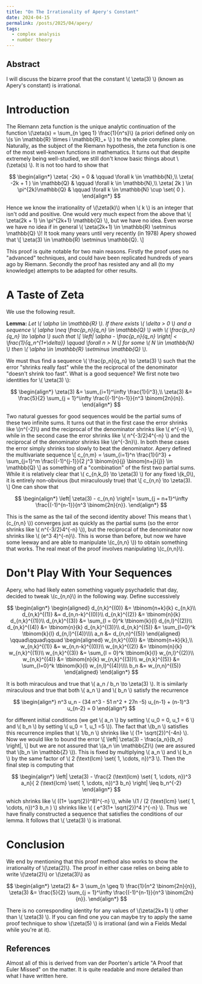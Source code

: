 ```yaml
---
title: "On The Irrationality of Apery's Constant"
date: 2024-04-15
permalink: /posts/2025/04/apery/
tags:
  - complex analysis
  - number theory
---
```


Abstract
-----
I will discuss the bizarre proof that the constant \\( \zeta(3) \\) (known as Apery's constant) is irrational.

Introduction
=====
The Riemann zeta function is the unique analytic continuation of the function \\(\zeta(s) = \sum_\{n \geq 1\} \frac{1}{n^s}\\) (a priori defined only on \\(s \in \mathbb{R} \times i \mathbb{R}_+ \\) ) to the whole complex plane. Naturally, as the subject of the Riemann hypothesis, the zeta function is one of the most well-known functions in mathematics. It turns out that despite extremely being well-studied, we still don't know basic things about \\(\zeta(s) \\). It is not too hard to show that

$$
\begin{align*} 
\zeta( -2k) = 0 & \qquad \forall k \in \mathbb{N},\\
\zeta( -2k + 1 ) \in \mathbb{Q} & \qquad \forall k \in \mathbb{N},\\
\zeta( 2k ) \in \pi^{2k}\mathbb{Q} & \qquad \forall k \in \mathbb{N} \cup \set{ 0 }.
\end{align*}
$$

Hence we know the irrationality of \\(\zeta(k)\\) when \\( k \\) is an integer that isn't odd and positive. One would very much expect from the above that \\( \zeta(2k + 1) \in \pi^{2k+1} \mathbb{Q} \\), but we have no idea. Even worse we have no idea if in general \\( \zeta(2k+1) \in \mathbb{R} \setminus \mathbb{Q} \\)! It took many years until very recently (in 1978) Apery showed that \\[ \zeta(3) \in \mathbb{R} \setminus \mathbb{Q}. \\]

This proof is quite notable for two main reasons. Firstly the proof uses no "advanced" techniques, and could have been replicated hundreds of years ago by Riemann. Secondly the proof has resisted any and all (to my knowledge) attempts to be adapted for other results.

A Taste of Zeta
=====

We use the following result.

<b>Lemma:</b> <i> Let \\( \alpha \in \mathbb{R} \\). If there exists \\( \delta > 0 \\) and a sequence \\( \alpha \neq \frac{p_n}{q_n} \in \mathbb{Q} \\) with \\( \frac{p_n}{q_n} \to \alpha \\) such that \\[ \left| \alpha - \frac{p_n}{q_n} \right| < \frac{1}{q_n^{1+\delta}} \qquad \forall n > N \\] for some \\( N \in \mathbb{N} \\) then \\( \alpha \in \mathbb{R} \setminus \mathbb{Q} \\). </i>

We must thus find a sequence \\( \frac{p_n}{q_n} \to \zeta(3) \\) such that the error "shrinks really fast" while the the reciprocal of the denominator "doesn't shrink too fast". What is a good sequence? We first note two identities for \\( \zeta(3) \\):

$$
\begin{align*}
\zeta(3) &= \sum_{i=1}^\infty \frac{1}{i^3},\\
\zeta(3) &= \frac{5}{2} \sum_{j = 1}^\infty \frac{(-1)^{n-1}}{n^3 \binom{2n}{n}}.
\end{align*}
$$

Two natural guesses for good sequences would be the partial sums of these two infinite sums. It turns out that in the first case the error shrinks like \\(n^{-2}\\) and the reciprocal of the denominator shrinks like \\( e^{-n} \\), while in the second case the error shrinks like \\( n^{-3/2}4^{-n} \\) and the reciprocal of the denominator shrinks like \\(e^{-3n}\\). In both these cases the error simply shrinks too slowly to beat the denominator. Apery defined the multivariate sequence \\[ c_{n,m} = \sum_{i=1}^n \frac{1}{i^3} + \sum_{j=1}^m \frac{(-1)^{j-1}}{2 j^3 \binom{n}{j} \binom{n+j}{j}}  \in \mathbb{Q} \\] as something of a "combination" of the first two partial sums. While it is relatively clear that \\( c_{n,k_0} \to \zeta(3) \\) for any fixed \\(k_0\\), it is entirely non-obvious (but miraculously true) that \\[ c_{n,n} \to \zeta(3). \\] One can show that

$$
\begin{align*}
\left| \zeta(3) - c_{n,n} \right|= \sum_{j = n+1}^\infty \frac{(-1)^{n-1}}{n^3 \binom{2n}{n}}.
\end{align*}
$$

This is the same as the tail of the second identity above! This means that \\(c_{n,n} \\)) converges just as quickly as the partial sums (so the error shrinks like \\( n^{-3/2}4^{-n} \\)), but the reciprocal of the denominator now shrinks like \\( (e^3 4)^{-n}\\). This is worse than before, but now we have some leeway and are able to manipulate \\(c_{n,n} \\)) to obtain something that works. The real meat of the proof involves manipulating \\(c_{n,n}\\).

Don't Play With Your Sequences
=====
Apery, who had likely eaten something vaguely psychadelic that day, decided to tweak \\(c_{n,n}\\) in the following way. Define successively

$$
\begin{align*}
\begin{aligned}
d_{n,k}^{(0)} &= \tbinom{n+k}{k} c_{n,k}\\
d_{n,k}^{(1)} &= d_{n,n-k}^{(0)}\\
d_{n,k}^{(2)} &= \tbinom{n}{k} d_{n,k}^{(1)}\\
d_{n,k}^{(3)} &= \sum_{l = 0}^k \tbinom{k}{l} d_{n,l}^{(2)}\\
d_{n,k}^{(4)} &= \tbinom{n}{k} d_{n,k}^{(3)}\\
d_{n,k}^{(5)} &= \sum_{l=0}^k \tbinom{k}{l} d_{n,l}^{(4)}\\\\
a_n &= d_{n,n}^{(5)}
\end{aligned}
\qquad\qquad\qquad
\begin{aligned}
w_{n,k}^{(0)} &= \tbinom{n+k}{k},\\
w_{n,k}^{(1)} &= w_{n,n-k}^{(0)}\\
w_{n,k}^{(2)} &= \tbinom{n}{k} w_{n,k}^{(1)}\\
w_{n,k}^{(3)} &= \sum_{l = 0}^k \tbinom{k}{l} w_{n,l}^{(2)}\\
w_{n,k}^{(4)} &= \tbinom{n}{k} w_{n,k}^{(3)}\\
w_{n,k}^{(5)} &= \sum_{l=0}^k \tbinom{k}{l} w_{n,l}^{(4)}\\\\
b_n &= w_{n,n}^{(5)}
\end{aligned}
\end{align*}
$$

It is both miraculous and true that \\( a_n / b_n \to \zeta(3) \\). It is similarly miraculous and true that both \\( a_n \\) and \\( b_n \\) satisfy the recurrence

$$
\begin{align*}
n^3 u_n - (34 n^3 - 51 n^2 + 27n -5) u_{n-1} + (n-1)^3 u_{n-2} = 0
\end{align*}
$$

for different initial conditions (we get \\( a_n \\) by setting \\( u_0 = 0, u_1 = 6 \\) and \\( b_n \\) by setting \\( u_0 = 1, u_1 =5 \\)). The fact that \\(b_n \\) satisfies this recurrence implies that \\( 1/b_n \\) shrinks like \\( (1+ \sqrt{2})^{-4n} \\). Now we would like to bound the error \\[ \left| \zeta(3) - \frac{a_n}{b_n} \right|, \\] but we are not assured that \\(a_n \in \mathbb{Z}\\) (we are assured that \\(b_n \in \mathbb{Z} \\)). This is fixed by multiplying \\( a_n \\) and \\( b_n \\) by the same factor of \\( 2 (\text{lcm} \set{ 1, \cdots, n})^3 \\). Then the final step is computing that

$$
\begin{align*}
\left| \zeta(3) - \frac{2 (\text{lcm} \set{ 1, \cdots, n})^3 a_n}{ 2 (\text{lcm} \set{ 1, \cdots, n})^3 b_n} \right| \leq b_n^{-2}
\end{align*}
$$

which shrinks like \\( ((1+ \sqrt{2})^8)^{-n} \\), while \\(1 / (2 (\text{lcm} \set{ 1, \cdots, n})^3 b_n ) \\) shrinks like \\( ( e^3(1+ \sqrt{2})^4 )^{-n} \\). Thus we have finally constructed a sequence that satisfies the conditions of our lemma. It follows that \\( \zeta(3) \\) is irrational.

Conclusion
=====

We end by mentioning that this proof method also works to show the irrationality of \\(\zeta(2)\\). The proof in either case relies on being able to write \\(\zeta(2)\\) or \\(\zeta(3)\\) as

$$
\begin{align*}
    \zeta(2) &= 3 \sum_{n \geq 1} \frac{1}{n^2 \binom{2n}{n}},
    \zeta(3) &= \frac{5}{2} \sum_{j = 1}^\infty \frac{(-1)^{n-1}}{n^3 \binom{2n}{n}}.
\end{align*}
$$

There is no corresponding identity for any values of \\(\zeta(2k+1) \\) other than \\( \zeta(3) \\). If you can find one you can maybe try to apply the same proof technique to show \\(\zeta(5) \\) is irrational (and win a Fields Medal while you're at it).


References
-----
Almost all of this is derived from van der Poorten's article "A Proof that Euler Missed" on the matter. It is quite readable and more detailed than what I have written here.

